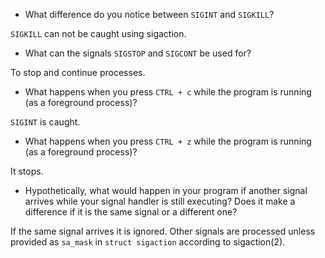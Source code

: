 - What difference do you notice between `SIGINT` and `SIGKILL`?

`SIGKILL` can not be caught using sigaction.

- What can the signals `SIGSTOP` and `SIGCONT` be used for?

To stop and continue processes.

- What happens when you press `CTRL + c` while the program is running (as a foreground process)?

`SIGINT` is caught.

- What happens when you press `CTRL + z` while the program is running (as a foreground process)?

It stops.

- Hypothetically, what would happen in your program if another signal arrives while your signal handler is still executing? Does it make a difference if it is the same signal or a different one?

If the same signal arrives it is ignored. Other signals are processed unless provided as `sa_mask` in `struct sigaction` according to sigaction(2).
